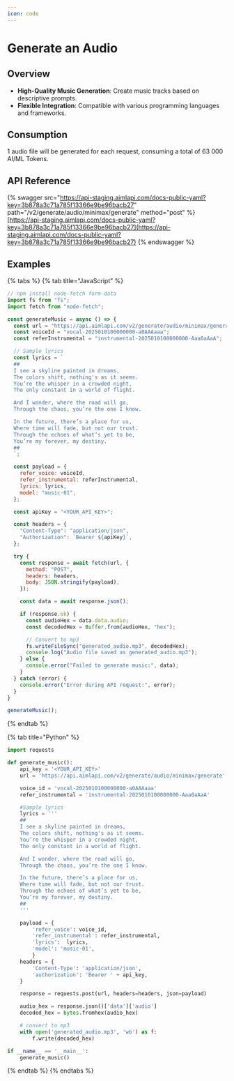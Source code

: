 ```yaml
---
icon: code
---
```


# Generate an Audio

## Overview

* **High-Quality Music Generation**: Create music tracks based on descriptive prompts.
* **Flexible Integration**: Compatible with various programming languages and frameworks.

## Consumption

1 audio file will be generated for each request, consuming a total of 63 000 AI/ML Tokens.

## API Reference

{% swagger src="https://api-staging.aimlapi.com/docs-public-yaml?key=3b878a3c71a785f13366e9be96bacb27" path="/v2/generate/audio/minimax/generate" method="post" %}
[https://api-staging.aimlapi.com/docs-public-yaml?key=3b878a3c71a785f13366e9be96bacb27](https://api-staging.aimlapi.com/docs-public-yaml?key=3b878a3c71a785f13366e9be96bacb27)
{% endswagger %}

## Examples

{% tabs %}
{% tab title="JavaScript" %}
```javascript
// npm install node-fetch form-data
import fs from "fs";
import fetch from "node-fetch";

const generateMusic = async () => {
  const url = "https://api.aimlapi.com/v2/generate/audio/minimax/generate";
  const voiceId = "vocal-2025010100000000-a0AAAaaa";
  const referInstrumental = "instrumental-2025010100000000-Aaa0aAaA";

  // Sample lyrics
  const lyrics = `
  ##
  I see a skyline painted in dreams,
  The colors shift, nothing's as it seems.
  You’re the whisper in a crowded night,
  The only constant in a world of flight.

  And I wonder, where the road will go,
  Through the chaos, you’re the one I know.

  In the future, there’s a place for us,
  Where time will fade, but not our trust.
  Through the echoes of what’s yet to be,
  You’re my forever, my destiny.
  ##
  `;

  const payload = {
    refer_voice: voiceId,
    refer_instrumental: referInstrumental,
    lyrics: lyrics,
    model: "music-01",
  };

  const apiKey = "<YOUR_API_KEY>"; 

  const headers = {
    "Content-Type": "application/json",
    "Authorization": `Bearer ${apiKey}`,
  };

  try {
    const response = await fetch(url, {
      method: "POST",
      headers: headers,
      body: JSON.stringify(payload),
    });

    const data = await response.json();

    if (response.ok) {
      const audioHex = data.data.audio;
      const decodedHex = Buffer.from(audioHex, "hex");

      // Convert to mp3
      fs.writeFileSync("generated_audio.mp3", decodedHex);
      console.log("Audio file saved as generated_audio.mp3");
    } else {
      console.error("Failed to generate music:", data);
    }
  } catch (error) {
    console.error("Error during API request:", error);
  }
}

generateMusic();

```
{% endtab %}

{% tab title="Python" %}
```python
import requests

def generate_music():
    api_key = '<YOUR_API_KEY>'
    url = 'https://api.aimlapi.com/v2/generate/audio/minimax/generate'

    voice_id = 'vocal-2025010100000000-a0AAAaaa'
    refer_instrumental = 'instrumental-2025010100000000-Aaa0aAaA'

    #Sample lyrics
    lyrics = '''
    ##
    I see a skyline painted in dreams,
    The colors shift, nothing's as it seems.
    You’re the whisper in a crowded night,
    The only constant in a world of flight.

    And I wonder, where the road will go,
    Through the chaos, you’re the one I know.

    In the future, there’s a place for us,
    Where time will fade, but not our trust.
    Through the echoes of what’s yet to be,
    You’re my forever, my destiny.
    ##
    '''

    payload = {
        'refer_voice': voice_id,
        'refer_instrumental': refer_instrumental,
        'lyrics':  lyrics,
        'model': 'music-01',
        }
    headers = {
        'Content-Type': 'application/json',
        'authorization': 'Bearer ' + api_key,
    }

    response = requests.post(url, headers=headers, json=payload)

    audio_hex = response.json()['data']['audio']
    decoded_hex = bytes.fromhex(audio_hex)

    # convert to mp3
    with open('generated_audio.mp3', 'wb') as f:
        f.write(decoded_hex)

if __name__ == '__main__':
    generate_music()

```
{% endtab %}
{% endtabs %}
